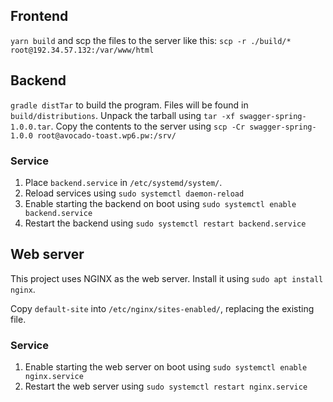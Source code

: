 ## Frontend

`yarn build` and scp the files to the server like this: `scp -r ./build/*
root@192.34.57.132:/var/www/html`

## Backend

`gradle distTar` to build the program. Files will be found in
`build/distributions`. Unpack the tarball using `tar -xf
swagger-spring-1.0.0.tar`. Copy the contents to the server using `scp -Cr
swagger-spring-1.0.0 root@avocado-toast.wp6.pw:/srv/`

### Service

1. Place `backend.service` in `/etc/systemd/system/`.
2. Reload services using `sudo systemctl daemon-reload`
3. Enable starting the backend on boot using `sudo systemctl enable
   backend.service`
4. Restart the backend using `sudo systemctl restart backend.service`

## Web server

This project uses NGINX as the web server. Install it using `sudo apt install
nginx`.

Copy `default-site` into `/etc/nginx/sites-enabled/`, replacing the existing
file.

### Service

1. Enable starting the web server on boot using `sudo systemctl enable
   nginx.service`
2. Restart the web server using `sudo systemctl restart nginx.service`
